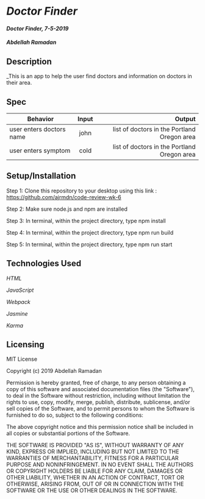 # _Doctor Finder_

#### _Doctor Finder, 7-5-2019_

#### _Abdellah Ramadan_

## Description

_This is an app to help the user find doctors and information on doctors in their area.

## Spec

|       Behavior                 | Input | Output |
| ------------------------------ |:-----:| ------:|
|  user enters doctors name      | john | list of doctors in the Portland Oregon area |
|  user enters symptom           | cold | list of doctors in the Portland Oregon area |




## Setup/Installation

Step 1: Clone this repository to your desktop using this link : https://github.com/ajrmdn/code-review-wk-6

Step 2: Make sure node.js and npm are installed

Step 3: In terminal, within the project directory, type npm install

Step 4: In terminal, within the project directory, type npm run build

Step 5: In terminal, within the project directory, type npm run start

## Technologies Used

_HTML_

_JavaScript_

_Webpack_

_Jasmine_

_Karma_

## Licensing

MIT License

Copyright (c) 2019 Abdellah Ramadan

Permission is hereby granted, free of charge, to any person obtaining a copy
of this software and associated documentation files (the "Software"), to deal
in the Software without restriction, including without limitation the rights
to use, copy, modify, merge, publish, distribute, sublicense, and/or sell
copies of the Software, and to permit persons to whom the Software is
furnished to do so, subject to the following conditions:

The above copyright notice and this permission notice shall be included in all
copies or substantial portions of the Software.

THE SOFTWARE IS PROVIDED "AS IS", WITHOUT WARRANTY OF ANY KIND, EXPRESS OR
IMPLIED, INCLUDING BUT NOT LIMITED TO THE WARRANTIES OF MERCHANTABILITY,
FITNESS FOR A PARTICULAR PURPOSE AND NONINFRINGEMENT. IN NO EVENT SHALL THE
AUTHORS OR COPYRIGHT HOLDERS BE LIABLE FOR ANY CLAIM, DAMAGES OR OTHER
LIABILITY, WHETHER IN AN ACTION OF CONTRACT, TORT OR OTHERWISE, ARISING FROM,
OUT OF OR IN CONNECTION WITH THE SOFTWARE OR THE USE OR OTHER DEALINGS IN THE
SOFTWARE.
